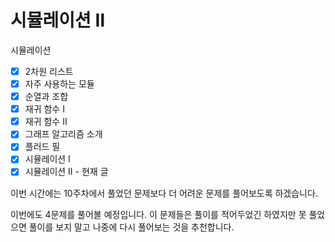 # 시뮬레이션 Ⅱ

시뮬레이션

* [x] 2차원 리스트
* [x] 자주 사용하는 모듈
* [x] 순열과 조합
* [x] 재귀 함수 Ⅰ
* [x] 재귀 함수 Ⅱ
* [x] 그래프 알고리즘 소개
* [x] 플러드 필
* [x] 시뮬레이션 Ⅰ
* [x] 시뮬레이션 Ⅱ - 현재 글

이번 시간에는 10주차에서 풀었던 문제보다 더 어려운 문제를 풀어보도록 하겠습니다.&#x20;



이번에도 4문제를 풀어볼 예정입니다. 이 문제들은 풀이를 적어두었긴 하였지만 못 풀었으면 풀이를 보지 말고 나중에 다시 풀어보는 것을 추천합니다.
